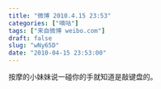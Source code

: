 ```yaml
---
title: "微博 2010.4.15 23:53"
categories: ["嘀咕"]
tags: ["来自微博 weibo.com"]
draft: false
slug: "wNy65D"
date: "2010-04-15 23:53:00"
---
```


<p>按摩的小妹妹说一碰你的手就知道是敲键盘的。 ​​​​</p>
